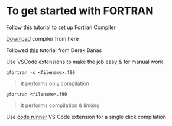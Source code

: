 # To get started with FORTRAN

[Follow](https://youtu.be/RrsoM6wVEWE) this tutorial to set up Fortran Compiler

[Download](https://jmeubank.github.io/tdm-gcc/download/) compiler from here

Followed [this](https://www.youtube.com/watch?v=__2UgFNYgf8&t=704s&ab_channel=DerekBanas) tutorial from Derek Banas

Use VSCode extensions to make the job easy & for manual work

```gfortran -c <filename>.f90``` 
> it performs only compilation

```gfortran <filename>.f90```
>it performs compilation & linking

Use [code runner](https://marketplace.visualstudio.com/items?itemName=formulahendry.code-runner) VS Code extension for a single click compilation
